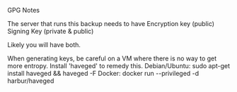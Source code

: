 


GPG Notes

The server that runs this backup needs to have
Encryption key (public)
Signing Key (private & public)

Likely you will have both.

When generating keys, be careful on a VM where there is no way to get more entropy. Install 'haveged' to remedy this.
    Debian/Ubuntu: sudo apt-get install haveged && haveged -F
    Docker: docker run --privileged -d harbur/haveged
    
